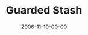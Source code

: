 ---
layout: message
category: message
series: "The Joneses"
title: "Guarded Stash"
date: 2006-11-19-00-00
message_id: 42
audio: "http://s3.amazonaws.com/crossroads-media/media/legacy/mp3/The_Joneses_03_Guarded_Stash_11-19-06_Tome.mp3"
audio-duration: "47:30"
explicit: false
---